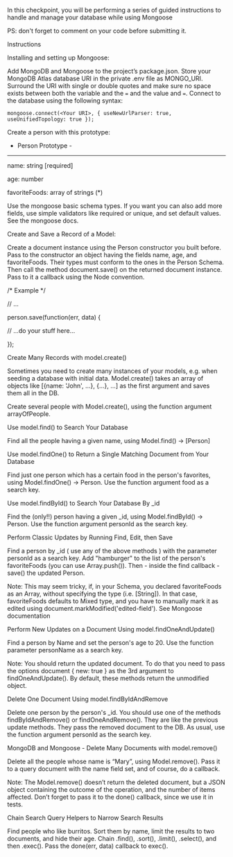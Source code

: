 
In this checkpoint, you will be performing a series of guided instructions to handle and manage your database while using Mongoose


PS: don't forget to comment on your code before submitting it.

Instructions


Installing and setting up Mongoose:


Add MongoDB and Mongoose to the project’s package.json.  Store your MongoDB Atlas database URI in the private .env file as MONGO_URI. Surround the URI with single or double quotes and make sure no space exists between both the variable and the `=` and the value and `=`. Connect to the database using the following syntax:

`mongoose.connect(<Your URI>, { useNewUrlParser: true, useUnifiedTopology: true }); `


 

Create a person with this prototype:


- Person Prototype -


--------------------


name: string [required]


age: number


favoriteFoods: array of strings (*)

 

Use the mongoose basic schema types. If you want you can also add more fields, use simple validators like required or unique, and set default values. See the mongoose docs.

 

Create and Save a Record of a Model:


Create a document instance using the Person constructor you built before. Pass to the constructor an object having the fields name, age, and favoriteFoods. Their types must conform to the ones in the Person Schema. Then call the method document.save() on the returned document instance. Pass to it a callback using the Node convention. 

 

/* Example */


// ...


person.save(function(err, data) {


  // ...do your stuff here...


});


 

Create Many Records with model.create()


Sometimes you need to create many instances of your models, e.g. when seeding a database with initial data. Model.create() takes an array of objects like [{name: 'John', ...}, {...}, ...] as the first argument and saves them all in the DB.

 

Create several people with Model.create(), using the function argument arrayOfPeople.

 

Use model.find() to Search Your Database


Find all the people having a given name, using Model.find() -> [Person]


 

Use model.findOne() to Return a Single Matching Document from Your Database


Find just one person which has a certain food in the person's favorites, using Model.findOne() -> Person. Use the function argument food as a search key.


 

Use model.findById() to Search Your Database By _id


Find the (only!!) person having a given _id, using Model.findById() -> Person. Use the function argument personId as the search key.

 

Perform Classic Updates by Running Find, Edit, then Save


Find a person by _id ( use any of the above methods ) with the parameter personId as a search key. Add "hamburger" to the list of the person's favoriteFoods (you can use Array.push()). Then - inside the find callback - save() the updated Person.


Note: This may seem tricky, if, in your Schema, you declared favoriteFoods as an Array, without specifying the type (i.e. [String]). In that case, favoriteFoods defaults to Mixed type, and you have to manually mark it as edited using document.markModified('edited-field'). See Mongoose documentation

 

Perform New Updates on a Document Using model.findOneAndUpdate()


Find a person by Name and set the person's age to 20. Use the function parameter personName as a search key.


Note: You should return the updated document. To do that you need to pass the options document { new: true } as the 3rd argument to findOneAndUpdate(). By default, these methods return the unmodified object.

 

Delete One Document Using model.findByIdAndRemove


Delete one person by the person's _id. You should use one of the methods findByIdAndRemove() or findOneAndRemove(). They are like the previous update methods. They pass the removed document to the DB. As usual, use the function argument personId as the search key.

 

MongoDB and Mongoose - Delete Many Documents with model.remove()


Delete all the people whose name is “Mary”, using Model.remove(). Pass it to a query document with the name field set, and of course, do a callback.


Note: The Model.remove() doesn’t return the deleted document, but a JSON object containing the outcome of the operation, and the number of items affected. Don’t forget to pass it to the done() callback, since we use it in tests.

 

Chain Search Query Helpers to Narrow Search Results

Find people who like burritos. Sort them by name, limit the results to two documents, and hide their age. Chain .find(), .sort(), .limit(), .select(), and then .exec(). Pass the done(err, data) callback to exec().
